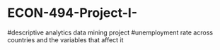 # ECON-494-Project-I-
#descriptive analytics data mining project
#unemployment rate across countries and the variables that affect it
